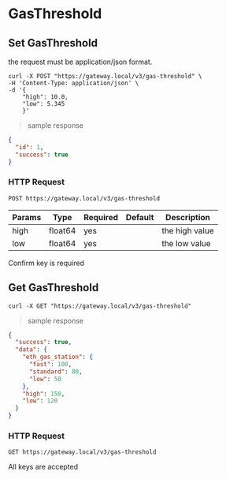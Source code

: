 # GasThreshold

## Set GasThreshold

the request must be application/json format.

``` shell
curl -X POST "https://gateway.local/v3/gas-threshold" \
-H 'Content-Type: application/json' \
-d '{
    "high": 10.0,
    "low": 5.345
    }'
```

> sample response

```json
{
  "id": 1,
  "success": true
}
```

### HTTP Request

`POST https://gateway.local/v3/gas-threshold`

Params | Type | Required | Default | Description
------ | ---- | -------- | ------- | -----------
high | float64 | yes |  | the high value
low | float64 | yes |  | the low value
<aside class="notice">Confirm key is required</aside>

## Get GasThreshold


```shell
curl -X GET "https://gateway.local/v3/gas-threshold"
```

> sample response

```json
{
  "success": true,
  "data": {
    "eth_gas_station": {
      "fast": 100,
      "standard": 80,
      "low": 50
    },
    "high": 150,
    "low": 120
  }
}
```

### HTTP Request

`GET https://gateway.local/v3/gas-threshold`
<aside class="notice">All keys are accepted</aside>